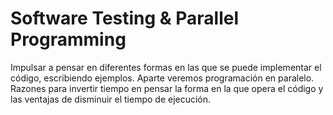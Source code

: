 # Software Testing & Parallel Programming

Impulsar a pensar en diferentes formas en las que se puede implementar el código, escribiendo ejemplos. Aparte veremos programación en paralelo. Razones para invertir tiempo en pensar la forma en la que opera el código y las ventajas de disminuir el tiempo de ejecución. 
